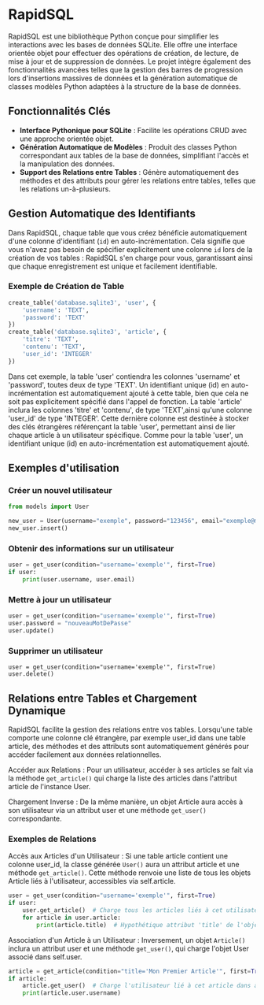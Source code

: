 # RapidSQL

RapidSQL est une bibliothèque Python conçue pour simplifier les interactions avec les bases de données SQLite. Elle offre une interface orientée objet pour effectuer des opérations de création, de lecture, de mise à jour et de suppression de données. Le projet intègre également des fonctionnalités avancées telles que la gestion des barres de progression lors d'insertions massives de données et la génération automatique de classes modèles Python adaptées à la structure de la base de données.

## Fonctionnalités Clés

- **Interface Pythonique pour SQLite** : Facilite les opérations CRUD avec une approche orientée objet.
- **Génération Automatique de Modèles** : Produit des classes Python correspondant aux tables de la base de données, simplifiant l'accès et la manipulation des données.
- **Support des Relations entre Tables** : Génère automatiquement des méthodes et des attributs pour gérer les relations entre tables, telles que les relations un-à-plusieurs.

## Gestion Automatique des Identifiants

Dans RapidSQL, chaque table que vous créez bénéficie automatiquement d'une colonne d'identifiant (`id`) en auto-incrémentation. Cela signifie que vous n'avez pas besoin de spécifier explicitement une colonne `id` lors de la création de vos tables : RapidSQL s'en charge pour vous, garantissant ainsi que chaque enregistrement est unique et facilement identifiable.

### Exemple de Création de Table

```python
create_table('database.sqlite3', 'user', {
    'username': 'TEXT',
    'password': 'TEXT'
})
create_table('database.sqlite3', 'article', {
    'titre': 'TEXT',
    'contenu': 'TEXT',
    'user_id': 'INTEGER'
})
```

Dans cet exemple, la table 'user' contiendra les colonnes 'username' et 'password', toutes deux de type 'TEXT'. Un identifiant unique (id) en auto-incrémentation est automatiquement ajouté à cette table, bien que cela ne soit pas explicitement spécifié dans l'appel de fonction.
La table 'article' inclura les colonnes 'titre' et 'contenu', de type 'TEXT',ainsi qu'une colonne 'user_id' de type 'INTEGER'. Cette dernière colonne est destinée à stocker des clés étrangères référençant la table 'user', permettant ainsi de lier chaque article à un utilisateur spécifique. Comme pour la table 'user', un identifiant unique (id) en auto-incrémentation est automatiquement ajouté.

## Exemples d'utilisation

### Créer un nouvel utilisateur

```python
from models import User

new_user = User(username="exemple", password="123456", email="exemple@mail.com")
new_user.insert()
```

### Obtenir des informations sur un utilisateur

```python
user = get_user(condition="username='exemple'", first=True)
if user:
    print(user.username, user.email)
```

### Mettre à jour un utilisateur

```python
user = get_user(condition="username='exemple'", first=True)
user.password = "nouveauMotDePasse"
user.update()
```

### Supprimer un utilisateur

```pyhton
user = get_user(condition="username='exemple'", first=True)
user.delete()
```

## Relations entre Tables et Chargement Dynamique

RapidSQL facilite la gestion des relations entre vos tables. Lorsqu'une table comporte une colonne clé étrangère, par exemple user_id dans une table article, des méthodes et des attributs sont automatiquement générés pour accéder facilement aux données relationnelles.

Accéder aux Relations : Pour un utilisateur, accéder à ses articles se fait via la méthode `get_article()` qui charge la liste des articles dans l'attribut article de l'instance User.

Chargement Inverse : De la même manière, un objet Article aura accès à son utilisateur via un attribut user et une méthode `get_user()` correspondante.

### Exemples de Relations

Accès aux Articles d'un Utilisateur : Si une table article contient une colonne user_id, la classe générée `User()` aura un attribut article et une méthode `get_article()`. Cette méthode renvoie une liste de tous les objets Article liés à l'utilisateur, accessibles via self.article.

```python
user = get_user(condition="username='exemple'", first=True)
if user:
    user.get_article()  # Charge tous les articles liés à cet utilisateur dans user.article
    for article in user.article:
        print(article.title)  # Hypothétique attribut 'title' de l'objet Article
```        

Association d'un Article à un Utilisateur : Inversement, un objet `Article()` inclura un attribut user et une méthode `get_user()`, qui charge l'objet User associé dans self.user.

```python
article = get_article(condition="title='Mon Premier Article'", first=True)
if article:
    article.get_user()  # Charge l'utilisateur lié à cet article dans article.user
    print(article.user.username)
```
